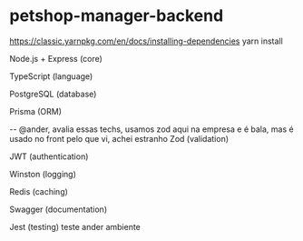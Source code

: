 # petshop-manager-backend

https://classic.yarnpkg.com/en/docs/installing-dependencies
yarn install

Node.js + Express (core)

TypeScript (language)

PostgreSQL (database)

Prisma (ORM)

-- @ander, avalia essas techs, usamos zod aqui na empresa e é bala, mas é usado no front pelo que vi, achei estranho
Zod (validation)

JWT (authentication)

Winston (logging)

Redis (caching)

Swagger (documentation)

Jest (testing)
 teste ander ambiente 
